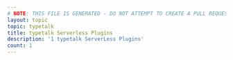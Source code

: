 ```yaml
---
# NOTE: THIS FILE IS GENERATED - DO NOT ATTEMPT TO CREATE A PULL REQUEST TO UPDATE THE DATA. 
layout: topic
topic: typetalk
title: typetalk Serverless Plugins
description: '1 typetalk ServerLess Plugins'
count: 1
---
```

